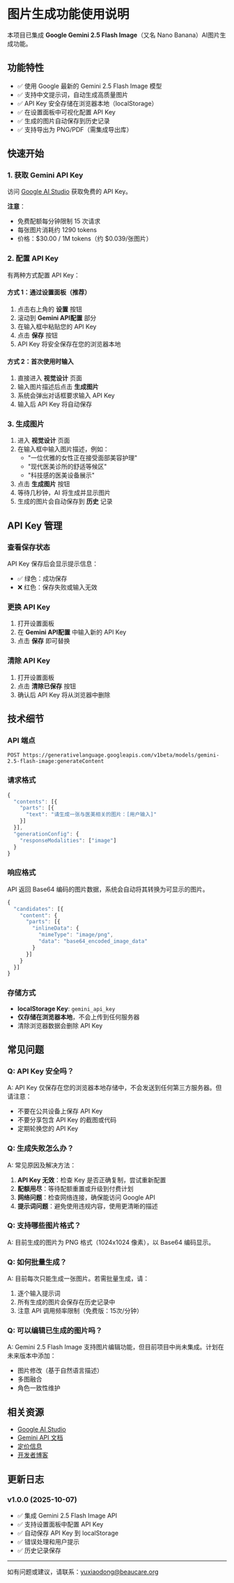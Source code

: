 # 图片生成功能使用说明

本项目已集成 **Google Gemini 2.5 Flash Image**（又名 Nano Banana）AI图片生成功能。

## 功能特性

- ✅ 使用 Google 最新的 Gemini 2.5 Flash Image 模型
- ✅ 支持中文提示词，自动生成高质量图片
- ✅ API Key 安全存储在浏览器本地（localStorage）
- ✅ 在设置面板中可视化配置 API Key
- ✅ 生成的图片自动保存到历史记录
- ✅ 支持导出为 PNG/PDF（需集成导出库）

## 快速开始

### 1. 获取 Gemini API Key

访问 [Google AI Studio](https://aistudio.google.com/apikey) 获取免费的 API Key。

**注意**：
- 免费配额每分钟限制 15 次请求
- 每张图片消耗约 1290 tokens
- 价格：$30.00 / 1M tokens（约 $0.039/张图片）

### 2. 配置 API Key

有两种方式配置 API Key：

#### 方式 1：通过设置面板（推荐）

1. 点击右上角的 **设置** 按钮
2. 滚动到 **Gemini API配置** 部分
3. 在输入框中粘贴您的 API Key
4. 点击 **保存** 按钮
5. API Key 将安全保存在您的浏览器本地

#### 方式 2：首次使用时输入

1. 直接进入 **视觉设计** 页面
2. 输入图片描述后点击 **生成图片**
3. 系统会弹出对话框要求输入 API Key
4. 输入后 API Key 将自动保存

### 3. 生成图片

1. 进入 **视觉设计** 页面
2. 在输入框中输入图片描述，例如：
   - "一位优雅的女性正在接受面部美容护理"
   - "现代医美诊所的舒适等候区"
   - "科技感的医美设备展示"
3. 点击 **生成图片** 按钮
4. 等待几秒钟，AI 将生成并显示图片
5. 生成的图片会自动保存到 **历史** 记录

## API Key 管理

### 查看保存状态

API Key 保存后会显示提示信息：
- ✅ 绿色：成功保存
- ❌ 红色：保存失败或输入无效

### 更换 API Key

1. 打开设置面板
2. 在 **Gemini API配置** 中输入新的 API Key
3. 点击 **保存** 即可替换

### 清除 API Key

1. 打开设置面板
2. 点击 **清除已保存** 按钮
3. 确认后 API Key 将从浏览器中删除

## 技术细节

### API 端点

```
POST https://generativelanguage.googleapis.com/v1beta/models/gemini-2.5-flash-image:generateContent
```

### 请求格式

```javascript
{
  "contents": [{
    "parts": [{
      "text": "请生成一张与医美相关的图片：[用户输入]"
    }]
  }],
  "generationConfig": {
    "responseModalities": ["image"]
  }
}
```

### 响应格式

API 返回 Base64 编码的图片数据，系统会自动将其转换为可显示的图片。

```javascript
{
  "candidates": [{
    "content": {
      "parts": [{
        "inlineData": {
          "mimeType": "image/png",
          "data": "base64_encoded_image_data"
        }
      }]
    }
  }]
}
```

### 存储方式

- **localStorage Key**: `gemini_api_key`
- **仅存储在浏览器本地**，不会上传到任何服务器
- 清除浏览器数据会删除 API Key

## 常见问题

### Q: API Key 安全吗？

A: API Key 仅保存在您的浏览器本地存储中，不会发送到任何第三方服务器。但请注意：
- 不要在公共设备上保存 API Key
- 不要分享包含 API Key 的截图或代码
- 定期轮换您的 API Key

### Q: 生成失败怎么办？

A: 常见原因及解决方法：
1. **API Key 无效**：检查 Key 是否正确复制，尝试重新配置
2. **配额用尽**：等待配额重置或升级到付费计划
3. **网络问题**：检查网络连接，确保能访问 Google API
4. **提示词问题**：避免使用违规内容，使用更清晰的描述

### Q: 支持哪些图片格式？

A: 目前生成的图片为 PNG 格式（1024x1024 像素），以 Base64 编码显示。

### Q: 如何批量生成？

A: 目前每次只能生成一张图片。若需批量生成，请：
1. 逐个输入提示词
2. 所有生成的图片会保存在历史记录中
3. 注意 API 调用频率限制（免费版：15次/分钟）

### Q: 可以编辑已生成的图片吗？

A: Gemini 2.5 Flash Image 支持图片编辑功能，但目前项目中尚未集成。计划在未来版本中添加：
- 图片修改（基于自然语言描述）
- 多图融合
- 角色一致性维护

## 相关资源

- [Google AI Studio](https://aistudio.google.com/)
- [Gemini API 文档](https://ai.google.dev/gemini-api/docs/image-generation)
- [定价信息](https://ai.google.dev/pricing)
- [开发者博客](https://developers.googleblog.com/en/introducing-gemini-2-5-flash-image/)

## 更新日志

### v1.0.0 (2025-10-07)

- ✅ 集成 Gemini 2.5 Flash Image API
- ✅ 支持设置面板中配置 API Key
- ✅ 自动保存 API Key 到 localStorage
- ✅ 错误处理和用户提示
- ✅ 历史记录保存

---

如有问题或建议，请联系：yuxiaodong@beaucare.org
